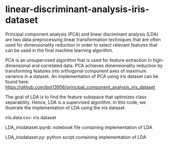 # linear-discriminant-analysis-iris-dataset

Principal component analysis (PCA) and linear disciminant analysis (LDA) are two data preprocessing linear transformation techniques that are often used for dimensionality reduction in order to select relevant features that can be used in the final machine learning algorithm.

PCA is an unsupervised algorithm that is used for feature extraction in high-dimensional and correlated data. PCA achieves dimensionality reduction by transforming features into orthogonal component axes of maximum variance in a dataset. An implementation of PCA using iris dataset can be found here: https://github.com/bot13956/principal_component_analysis_iris_dataset

The goal of LDA is to find the feature subspace that optimizes class separability. Hence, LDA is a supervised algorithm. In this code, we illustrate the implementation of LDA using the iris dataset.

iris.data.csv: iris dataset

LDA_irisdataset.ipynb: notebook file containing implementation of LDA

LDA_irisdataset.py: python script containing implementation of LDA
